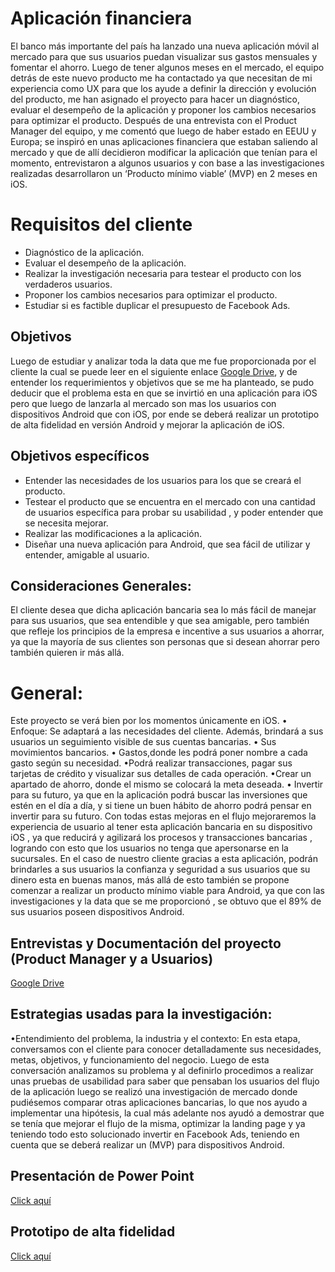 # Aplicación financiera

El banco más importante del país ha lanzado una nueva aplicación móvil al mercado para que sus usuarios puedan visualizar sus gastos mensuales y fomentar el ahorro. Luego de tener algunos meses en el mercado, el equipo detrás de este nuevo producto me ha contactado ya que  necesitan de mi experiencia como  UX para que los ayude a definir la dirección y evolución del producto, me han asignado el proyecto para hacer un diagnóstico, evaluar el desempeño de la aplicación y proponer los cambios necesarios para optimizar el producto. 
Después de una entrevista con el Product Manager del equipo, y me comentó que luego de haber estado en EEUU y Europa; se inspiró en unas aplicaciones financiera que estaban saliendo al mercado y que de allí decidieron modificar la aplicación que tenían para el momento, entrevistaron a algunos usuarios y con base a las investigaciones realizadas desarrollaron un ‘Producto mínimo viable’ (MVP) en 2 meses en iOS.


# Requisitos del cliente

* Diagnóstico de la aplicación.
* Evaluar el desempeño de la aplicación.
* Realizar la investigación necesaria para testear el producto con los verdaderos usuarios.
* Proponer los cambios necesarios para optimizar el producto. 
* Estudiar si es factible duplicar el presupuesto de Facebook Ads.

## Objetivos
Luego de estudiar y analizar toda la data que me fue proporcionada por el cliente la cual se puede leer en el siguiente enlace [ Google Drive](https://drive.google.com/drive/u/0/folders/1NWf4701uKDsCK0eLNI8RXEocrI1g1zqd),  y de entender los requerimientos y objetivos que se me ha planteado, se pudo deducir que el problema esta en que se invirtió en una aplicación para iOS pero que luego de lanzarla al mercado son mas los usuarios con dispositivos Android que con iOS, por ende se deberá realizar un prototipo de alta fidelidad en versión Android y mejorar la aplicación de iOS.

## Objetivos específicos
* Entender las necesidades de los usuarios para los que se creará el producto.
* Testear el producto que se encuentra en el mercado con una cantidad de usuarios específica para probar su usabilidad , y poder entender que se necesita mejorar.
* Realizar las modificaciones a la aplicación.
* Diseñar una nueva aplicación para Android, que sea fácil de utilizar y entender, amigable al usuario.

##  Consideraciones Generales:

El cliente desea que dicha aplicación bancaria  sea lo más fácil de manejar para sus usuarios, que sea entendible y que sea amigable, pero también que refleje los principios de la empresa e incentive a sus usuarios a ahorrar, ya que la mayoría de sus clientes son personas que si desean ahorrar pero también quieren ir más allá.

# General:
Este proyecto se verá bien por los momentos únicamente en  iOS. 
• Enfoque: Se adaptará a las necesidades del cliente. Además, brindará a sus usuarios un seguimiento visible de sus cuentas bancarias.
• Sus movimientos bancarios.
• Gastos,donde les podrá poner nombre a cada gasto según su necesidad.
•Podrá realizar transacciones, pagar sus tarjetas de crédito y visualizar sus detalles de cada operación.
•Crear un apartado de ahorro, donde el mismo se colocará la meta deseada.
• Invertir para su futuro, ya que en la aplicación podrá buscar las inversiones que estén en el día a día, y si tiene un buen hábito de ahorro podrá pensar en invertir para su futuro.
Con todas estas mejoras en el flujo mejoraremos  la experiencia de usuario al tener esta aplicación bancaria en su dispositivo iOS , ya que reducirá y agilizará los procesos y transacciones bancarias , logrando con esto que los usuarios no tenga que apersonarse en la sucursales. En el caso de nuestro cliente gracias a esta aplicación, podrán brindarles a sus usuarios la confianza y  seguridad a sus usuarios que su dinero esta en buenas manos, más allá de esto también se propone comenzar a realizar un producto mínimo viable para Android, ya que con las investigaciones y la data que se me proporcionó , se obtuvo que el 89% de sus usuarios poseen dispositivos Android.

## Entrevistas y Documentación del proyecto (Product Manager y a Usuarios)
[Google Drive](https://drive.google.com/drive/folders/1_R3s9PJQoqM4xm87h4ZHRHApL1u2Nz-p)

##  Estrategias usadas para la investigación:

•Entendimiento del problema, la industria y el contexto: En esta etapa, conversamos con el cliente para conocer detalladamente sus necesidades, metas, objetivos, y funcionamiento del negocio. Luego de esta conversación analizamos su problema y al definirlo procedimos a realizar  unas pruebas de usabilidad para saber que pensaban los usuarios del flujo de la aplicación luego se realizó una investigación de mercado donde pudiésemos comparar otras aplicaciones bancarias, lo que nos ayudo a implementar una hipótesis, la cual más adelante nos ayudó a demostrar que se tenía que mejorar el flujo de la misma, optimizar la landing page y ya teniendo todo esto solucionado invertir en Facebook Ads, teniendo en cuenta que se deberá realizar un (MVP) para dispositivos Android. 

## Presentación de Power Point

[Click aquí](https://docs.google.com/presentation/d/1DUXl6wqRGN_cfBpZ8CrPtBuEqv8XzKxd3Ob-voLV-vw/edit?usp=sharing)

## Prototipo de alta fidelidad

[Click aquí](https://invis.io/7DO7B2EVRQT)

